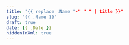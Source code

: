 ```yaml
---
title: "{{ replace .Name "-" " " | title }}"
slug: "{{ .Name }}"
draft: true
date: {{ .Date }}
hiddenInXml: true
---
```

